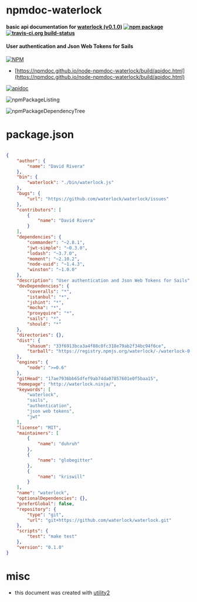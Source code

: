 # npmdoc-waterlock

#### basic api documentation for  [waterlock (v0.1.0)](http://waterlock.ninja/)  [![npm package](https://img.shields.io/npm/v/npmdoc-waterlock.svg?style=flat-square)](https://www.npmjs.org/package/npmdoc-waterlock) [![travis-ci.org build-status](https://api.travis-ci.org/npmdoc/node-npmdoc-waterlock.svg)](https://travis-ci.org/npmdoc/node-npmdoc-waterlock)

#### User authentication and Json Web Tokens for Sails

[![NPM](https://nodei.co/npm/waterlock.png?downloads=true&downloadRank=true&stars=true)](https://www.npmjs.com/package/waterlock)

- [https://npmdoc.github.io/node-npmdoc-waterlock/build/apidoc.html](https://npmdoc.github.io/node-npmdoc-waterlock/build/apidoc.html)

[![apidoc](https://npmdoc.github.io/node-npmdoc-waterlock/build/screenCapture.buildCi.browser.%252Ftmp%252Fbuild%252Fapidoc.html.png)](https://npmdoc.github.io/node-npmdoc-waterlock/build/apidoc.html)

![npmPackageListing](https://npmdoc.github.io/node-npmdoc-waterlock/build/screenCapture.npmPackageListing.svg)

![npmPackageDependencyTree](https://npmdoc.github.io/node-npmdoc-waterlock/build/screenCapture.npmPackageDependencyTree.svg)



# package.json

```json

{
    "author": {
        "name": "David Rivera"
    },
    "bin": {
        "waterlock": "./bin/waterlock.js"
    },
    "bugs": {
        "url": "https://github.com/waterlock/waterlock/issues"
    },
    "contributors": [
        {
            "name": "David Rivera"
        }
    ],
    "dependencies": {
        "commander": "~2.8.1",
        "jwt-simple": "~0.3.0",
        "lodash": "~3.7.0",
        "moment": "~2.10.2",
        "node-uuid": "~1.4.3",
        "winston": "~1.0.0"
    },
    "description": "User authentication and Json Web Tokens for Sails",
    "devDependencies": {
        "coveralls": "*",
        "istanbul": "*",
        "jshint": "*",
        "mocha": "*",
        "proxyquire": "*",
        "sails": "*",
        "should": "*"
    },
    "directories": {},
    "dist": {
        "shasum": "33f6913bca3a4f88c0fc318e79ab2f34bc94f6ce",
        "tarball": "https://registry.npmjs.org/waterlock/-/waterlock-0.1.0.tgz"
    },
    "engines": {
        "node": ">=0.6"
    },
    "gitHead": "17ae7936bb65dfef9ab74da07857601e0f5baa15",
    "homepage": "http://waterlock.ninja/",
    "keywords": [
        "waterlock",
        "sails",
        "authentication",
        "json web tokens",
        "jwt"
    ],
    "license": "MIT",
    "maintainers": [
        {
            "name": "duhruh"
        },
        {
            "name": "globegitter"
        },
        {
            "name": "kriswill"
        }
    ],
    "name": "waterlock",
    "optionalDependencies": {},
    "preferGlobal": false,
    "repository": {
        "type": "git",
        "url": "git+https://github.com/waterlock/waterlock.git"
    },
    "scripts": {
        "test": "make test"
    },
    "version": "0.1.0"
}
```



# misc
- this document was created with [utility2](https://github.com/kaizhu256/node-utility2)
